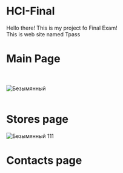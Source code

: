# HCI-Final
Hello there! This is my project fo Final Exam!<br>
This is web site named Tpass<br>
# Main Page <br><br>
![Безымянный](https://user-images.githubusercontent.com/55078504/148711305-22c7c2d8-d5f1-453b-85b1-f50d36b07d05.png)<br><br>

# Stores page <br>
![Безымянный 111](https://user-images.githubusercontent.com/55078504/148711811-c438aa59-2b2f-4b19-a987-26d0d21e02e6.png)


# Contacts page <br>
